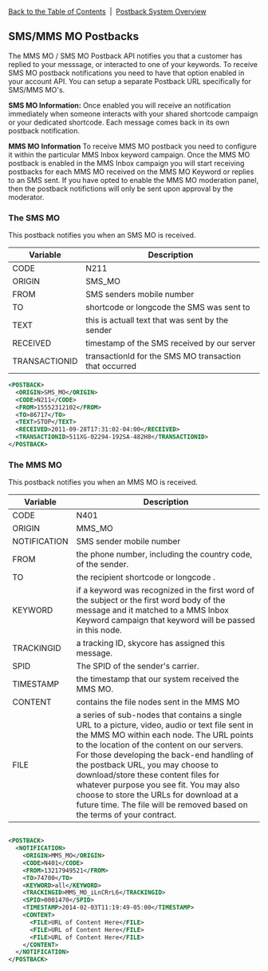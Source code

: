 <a href="/1.3/README.md">Back to the Table of Contents</a>&nbsp;&nbsp;|&nbsp;&nbsp;<a href="/1.3/CONTENTS/POSTBACKS/POSTBACK_SYSTEM_OVERVIEW.md">Postback System Overview</a>
<h2>SMS/MMS MO Postbacks</h2>

The MMS MO / SMS MO Postback API notifies you that a customer has replied to your messsage, or interacted to one of your keywords. To receive SMS MO postback notifications you need to have that option enabled in your account API. You can setup a separate Postback URL specifically for SMS/MMS MO's.

<strong>SMS MO Information:</strong>
 Once enabled you will receive an notification immediately when someone interacts with your shared shortcode campaign or your dedicated shortcode. Each message comes back in its own postback notification. 

<strong>MMS MO Information</strong>
To receive MMS MO postback you need to configure it within the particular MMS Inbox keyword campaign.  Once the MMS MO postback is enabled in the MMS Inbox campaign you will start receiving postbacks for each MMS MO received on the MMS MO Keyword or replies to an SMS sent. If you have opted to enable the MMS MO moderation panel, then the postback notifictions will only be sent upon approval by the moderator.



<h3>The SMS MO</h3>

This postback notifies you when an SMS MO is received.


| Variable | Description |
| -------- | ----------- |
| CODE | N211 |
| ORIGIN | SMS_MO |
| FROM | SMS senders mobile number | 
| TO | shortcode or longcode the SMS was sent to | 
| TEXT |  this is actuall text that was sent by the sender | 
| RECEIVED |  timestamp of the SMS received by our server | 
| TRANSACTIONID |  transactionId for the SMS MO transaction that occurred | 

```xml
<POSTBACK>
  <ORIGIN>SMS_MO</ORIGIN>
  <CODE>N211</CODE>
  <FROM>15552312102</FROM>
  <TO>86717</TO>
  <TEXT>STOP</TEXT>
  <RECEIVED>2011-09-28T17:31:02-04:00</RECEIVED>
  <TRANSACTIONID>511XG-02294-192SA-482H8</TRANSACTIONID>
</POSTBACK>
```


<h3>The MMS MO</h3>

This postback notifies you when an MMS MO is received.

| Variable | Description |
| -------- | ----------- |
| CODE | N401 |
| ORIGIN | MMS_MO |
| NOTIFICATION | SMS sender mobile number | 
| FROM | the phone number, including the country code, of the sender. | 
| TO |  the recipient shortcode or longcode . | 
| KEYWORD | if a keyword was recognized in the first word of the subject or the first word body of the message and it matched to a MMS Inbox Keyword campaign that keyword will be passed in this node. | 
| TRACKINGID | a tracking ID, skycore has assigned this message. | 
| SPID | The SPID of the sender's carrier. | 
| TIMESTAMP | the timestamp that our system received the MMS MO. | 
| CONTENT | contains the file nodes sent in the MMS MO | 
| FILE |  a series of sub-nodes that contains a single URL to a picture, video, audio or text file sent in the MMS MO within each node.  The URL points to the location of the content on our servers. For those developing the back-end handling of the postback URL, you may choose to download/store these content files for whatever purpose you see fit. You may also choose to store the URLs for download at a future time. The file will be removed based on the terms of your contract. | 

```xml

<POSTBACK>
  <NOTIFICATION>
    <ORIGIN>MMS_MO</ORIGIN>
    <CODE>N401</CODE>
    <FROM>13217949521</FROM>
    <TO>74700</TO>
    <KEYWORD>all</KEYWORD>
    <TRACKINGID>MMS_MO_iLnCRrL6</TRACKINGID>
    <SPID>0001470</SPID>
    <TIMESTAMP>2014-02-03T11:19:49-05:00</TIMESTAMP>
    <CONTENT>
      <FILE>URL of Content Here</FILE>
      <FILE>URL of Content Here</FILE>
      <FILE>URL of Content Here</FILE>
    </CONTENT>
  </NOTIFICATION>
</POSTBACK>
```
